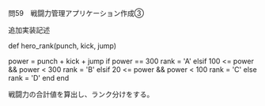 問59　戦闘力管理アプリケーション作成③


追加実装記述


def hero_rank(punch, kick, jump)

  power = punch + kick + jump
  if power == 300
    rank = 'A'
  elsif 100 <= power && power < 300
    rank = 'B'
  elsif 20 <= power && power < 100
    rank = 'C'
  else
    rank = 'D'
  end
end


戦闘力の合計値を算出し、ランク分けをする。

